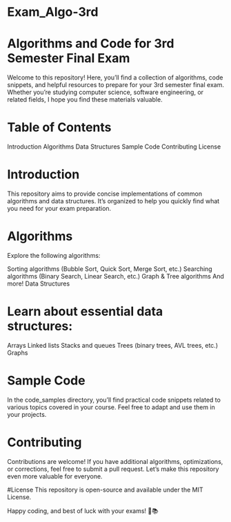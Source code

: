 # Exam_Algo-3rd
# Algorithms and Code for 3rd Semester Final Exam

Welcome to this repository! Here, you’ll find a collection of algorithms, code snippets, and helpful resources to prepare for your 3rd semester final exam. Whether you’re studying computer science, software engineering, or related fields, I hope you find these materials valuable.

# Table of Contents
Introduction
Algorithms
Data Structures
Sample Code
Contributing
License

# Introduction
This repository aims to provide concise implementations of common algorithms and data structures. It’s organized to help you quickly find what you need for your exam preparation.

# Algorithms
Explore the following algorithms:

Sorting algorithms (Bubble Sort, Quick Sort, Merge Sort, etc.)
Searching algorithms (Binary Search, Linear Search, etc.)
Graph & Tree algorithms 
And more!
Data Structures

# Learn about essential data structures:

Arrays
Linked lists
Stacks and queues
Trees (binary trees, AVL trees, etc.)
Graphs

# Sample Code
In the code_samples directory, you’ll find practical code snippets related to various topics covered in your course. Feel free to adapt and use them in your projects.

# Contributing
Contributions are welcome! If you have additional algorithms, optimizations, or corrections, feel free to submit a pull request. Let’s make this repository even more valuable for everyone.

#License
This repository is open-source and available under the MIT License.

Happy coding, and best of luck with your exams! 🚀📚
